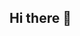 ## Hi there 👋

<!--
**guisongwu/guisongwu** is a ✨ _special_ ✨ repository because its `README.md` (this file) appears on your GitHub profile.

Here are some ideas to get you started:

- 🔭 I’m currently working on finite element method and computational fluid dynamics
- 🌱 I’m currently learning fem
- 👯 I’m looking to collaborate on ...
- 🤔 I’m looking for help with ...
- 💬 Ask me about ...
- 📫 How to reach me: wugsong2001@163.com
- 😄 Pronouns: ...
- ⚡ Fun fact: ...
-->
